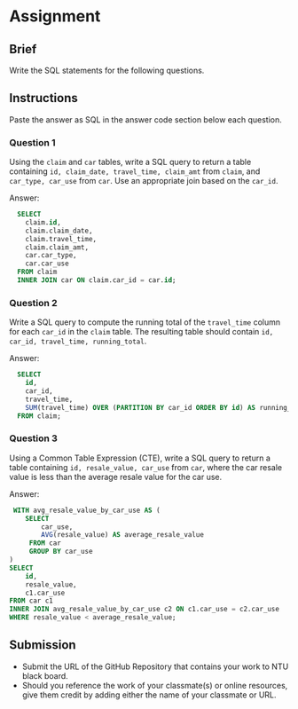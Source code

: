 # Assignment

## Brief

Write the SQL statements for the following questions.

## Instructions

Paste the answer as SQL in the answer code section below each question.

### Question 1

Using the `claim` and `car` tables, write a SQL query to return a table containing `id, claim_date, travel_time, claim_amt` from `claim`, and `car_type, car_use` from `car`. Use an appropriate join based on the `car_id`.

Answer:

```sql
  SELECT 
    claim.id, 
    claim.claim_date, 
    claim.travel_time, 
    claim.claim_amt, 
    car.car_type, 
    car.car_use
  FROM claim
  INNER JOIN car ON claim.car_id = car.id;
```

### Question 2

Write a SQL query to compute the running total of the `travel_time` column for each `car_id` in the `claim` table. The resulting table should contain `id, car_id, travel_time, running_total`.

Answer:

```sql
  SELECT 
  	id,
  	car_id,
  	travel_time,
  	SUM(travel_time) OVER (PARTITION BY car_id ORDER BY id) AS running_total
  FROM claim;
```

### Question 3

Using a Common Table Expression (CTE), write a SQL query to return a table containing `id, resale_value, car_use` from `car`, where the car resale value is less than the average resale value for the car use.

Answer:

```sql
 WITH avg_resale_value_by_car_use AS (
 	SELECT 
	    car_use, 
	    AVG(resale_value) AS average_resale_value
	 FROM car
	 GROUP BY car_use
)
SELECT 
    id, 
    resale_value, 
    c1.car_use
FROM car c1
INNER JOIN avg_resale_value_by_car_use c2 ON c1.car_use = c2.car_use
WHERE resale_value < average_resale_value;
```

## Submission

- Submit the URL of the GitHub Repository that contains your work to NTU black board.
- Should you reference the work of your classmate(s) or online resources, give them credit by adding either the name of your classmate or URL.
